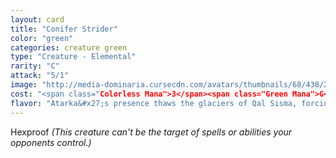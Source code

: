 ```yaml
---
layout: card
title: "Conifer Strider"
color: "green"
categories: creature green
type: "Creature - Elemental"
rarity: "C"
attack: "5/1"
image: "http://media-dominaria.cursecdn.com/avatars/thumbnails/68/438/200/283/635618514526038108.png"
cost: "<span class="Colorless Mana">3</span><span class="Green Mana">G</span>"
flavor: "Atarka&#x27;s presence thaws the glaciers of Qal Sisma, forcing its elementals to migrate or adapt."
---
```


Hexproof <em>(This creature can't be the target of spells or abilities your opponents control.)</em>
